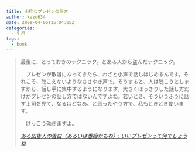 ```yaml
---
title: 小粋なプレゼンの仕方
author: kazu634
date: 2009-04-06T15:04:05Z
categories:
  - 引用
tags:
  - book
---
```

<div class="section">
<blockquote title="ある広告人の告白（あるいは愚痴かもね）" cite="http://mb101bold.cocolog-nifty.com/blog/2009/04/post-4b19.html">
<p>
      最後に、とっておきのテクニック。とある人から盗んだテクニック。
</p>

<p>
      　プレゼンが散漫になってきたら、わざと小声で話しはじめるんです。それこそ、聴こえないようなささやき声で。そうすると、人は聴こうとしますから、話し手に集中するようになります。大きくはっきりした話し方だけがプレゼンの話し方ではないんですよね。若いとき、そういうふうに話す上司を見て、なるほどなあ、と思ったやり方で、私もときどき使います。
</p>

<p>
      　けっこう効きますよ。
</p>

<p>
<cite><a href="http://mb101bold.cocolog-nifty.com/blog/2009/04/post-4b19.html" onclick="__gaTracker('send', 'event', 'outbound-article', 'http://mb101bold.cocolog-nifty.com/blog/2009/04/post-4b19.html', 'ある広告人の告白（あるいは愚痴かもね）: いいプレゼンって何でしょうね');" target="_blank">ある広告人の告白（あるいは愚痴かもね）: いいプレゼンって何でしょうね</a></cite>
</p>
</blockquote>
</div>
